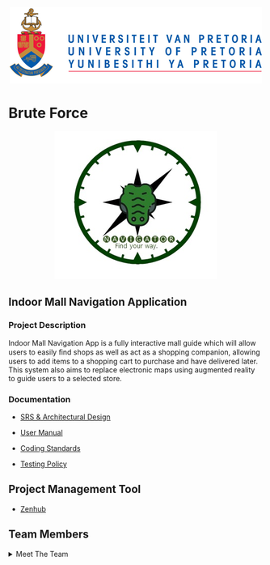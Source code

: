  <p align="center">
 <img src="https://github.com/cos301-2019-se/Indoor-Mall-Navigation-Application/blob/master/Documentation/Architectural%20Design%20Documentation/up_logo.png" alt="UP"	title="UPLogo"  /> 
 </p>
  

# **Brute Force**
<p align="center">
 <img src="https://github.com/cos301-2019-se/Indoor-Mall-Navigation-Application/blob/master/Documentation/IdoorMallNav_logo.jpeg" alt="UP"	title="UPLogo"  /> 
</p>

## **Indoor Mall Navigation Application**

### **Project Description**
Indoor Mall Navigation App is a fully interactive mall guide which will allow users to easily ﬁnd shops as well as act as a shopping companion, allowing users to add items to a shopping cart to purchase and have delivered later. This system also aims to replace electronic maps using augmented reality to guide users to a selected store.

### **Documentation**
- <a href="https://github.com/cos301-2019-se/Indoor-Mall-Navigation-Application/blob/master/Documentation/SRS%20Document/COS_301___Indoor_Mall_Navigation_SRS_document.pdf" target="_blank">SRS & Architectural Design</a> <br>

- <a href="https://github.com/cos301-2019-se/Indoor-Mall-Navigation-Application/blob/master/Documentation/User%20Manual/COS_301___User_Manual___Indoor_Mall_Navigation%20(4).pdf" target="_blank">User Manual</a> <br>

- <a href="https://github.com/cos301-2019-se/Indoor-Mall-Navigation-Application/blob/master/Documentation/Coding%20Standards/Brute_Force___Indoor_Mall_Navigation___Coding_Standards.pdf" target="_blank">Coding Standards</a> <br>

- <a href="https://github.com/cos301-2019-se/Indoor-Mall-Navigation-Application/blob/master/Documentation/Testing%20Policy/Testing_Policy.pdf" target="_blank">Testing Policy</a> <br>
## **Project Management Tool**
- <a href="https://app.zenhub.com/workspaces/indoor-mall-navigation-tasks-5d1f45a3c1f68f721895cfa4/board?repos=182156349" target="_blank">Zenhub</a> <br>

## **Team Members**
<details><summary> Meet The Team</summary><br>
  
   <details><summary>Thabo Ntsoane - 15107532</summary>
      - <a href="https://github.com/ThaboNtsoane" target="_blank">Github</a> <br>
      - <a href="https://www.linkedin.com/in/thabo-ntsoane-40380a139/" target="_blank">Linked In</a> <br>
      - <a href="https://github.com/cos301-2019-se/Indoor-Mall-Navigation-Application/blob/master/User%20Profiles/Thabo.md" target="_blank">User Profile</a> <br>
  </details>
  <details><summary>Mpho Mashaba - u14309999</summary>
      - <a href="https://github.com/MphoMashaba" target="_blank">Github</a> <br>
      - <a href="https://www.linkedin.com/in/mpho-mashaba-07ab4615a/" target="_blank">Linked In</a> <br>
      - <a href="https://github.com/cos301-2019-se/Indoor-Mall-Navigation-Application/blob/master/User%20Profiles/Mpho.md" target="_blank">User Profile</a> <br>
  </details>
  <details><summary>Bandile Dlamini - 14402425</summary>
      - <a href="https://github.com/u14402425" target="_blank">Github</a> <br>
      - <a href="https://www.linkedin.com/in/bandile-p-dlamini/" target="_blank">Linked In</a> <br>
      - <a href="https://github.com/cos301-2019-se/Indoor-Mall-Navigation-Application/blob/master/User%20Profiles/Bandile.md" target="_blank">User Profile</a> <br>
  </details>
  <details><summary>Munyadziwa Tshisimba - u11034531</summary>
      - <a href="https://github.com/khodanit" target="_blank">Github</a> <br>
      - <a href="https://www.linkedin.com/in/khodani-tshisimba-198b32195/" target="_blank">Linked In</a> <br>
      - <a href="https://github.com/cos301-2019-se/Indoor-Mall-Navigation-Application/blob/master/User%20Profiles/Khodani.md" target="_blank">User Profile</a> <br>
  </details>
  <details><summary>Thomas Honiball - 15348751</summary>
      - <a href="https://github.com/ThomasHoniball" target="_blank">Github</a> <br>
      - <a href="https://github.com/ThomasHoniball" target="_blank">Linked In</a> <br>
      - <a href="https://github.com/cos301-2019-se/Indoor-Mall-Navigation-Application/blob/master/User%20Profiles/Thomas.md" target="_blank">User Profile</a> <br>
  </details>
</details>






